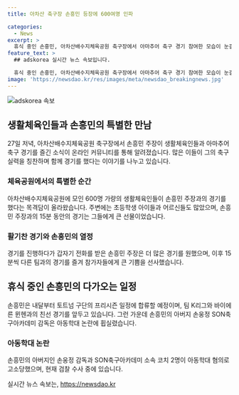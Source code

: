 ```yaml
---
title: 아차산 축구장 손흥민 등장에 600여명 인파

categories:
  - News
excerpt: >
  휴식 중인 손흥민, 아차산배수지체육공원 축구장에서 아마추어 축구 경기 참여한 모습이 눈길. 생활체육인들과 15분씩 경기를 즐긴 손흥민, 누리꾼들의 목격담으로 화제. 지난해에도 국내 아마추어 축구에 참여한 손흥민, 토트넘의 프리시즌 일정에 합류 예정. 한편, 아버지 손웅정 감독은 아동학대 논란에 휘말렸다. (150자)
feature_text: >
  ## adskorea 실시간 뉴스 속보입니다.

  휴식 중인 손흥민, 아차산배수지체육공원 축구장에서 아마추어 축구 경기 참여한 모습이 눈길. 생활체육인들과 15분씩 경기를 즐긴 손흥민, 누리꾼들의 목격담으로 화제. 지난해에도 국내 아마추어 축구에 참여한 손흥민, 토트넘의 프리시즌 일정에 합류 예정. 한편, 아버지 손웅정 감독은 아동학대 논란에 휘말렸다. (150자)
image: 'https://newsdao.kr/res/images/meta/newsdao_breakingnews.jpg'
---
```


<p><img src="https://newsdao.kr/res/images/meta/newsdao_breakingnews.jpg" alt="adskorea 속보" /></p>

<h2 data-ke-size="size26">생활체육인들과 손흥민의 특별한 만남</h2>

<p data-ke-size="size16">27일 저녁, 아차산배수지체육공원 축구장에서 손흥민 주장이 생활체육인들과 아마추어 축구 경기를 즐긴 소식이 온라인 커뮤니티를 통해 알려졌습니다. 많은 이들이 그의 축구 실력을 칭찬하며 함께 경기를 했다는 이야기를 나누고 있습니다.</p>

<h3><b>체육공원에서의 특별한 순간</b></h3>

<p data-ke-size="size16">아차산배수지체육공원에 모인 600명 가량의 생활체육인들이 손흥민 주장과의 경기를 했다는 목격담이 올라왔습니다. 주변에는 초등학생 아이들과 어르신들도 많았으며, 손흥민 주장과의 15분 동안의 경기는 그들에게 큰 선물이었습니다.</p>

<h3><b>활기찬 경기와 손흥민의 열정</b></h3>

<p data-ke-size="size16">경기를 진행하다가 갑자기 전화를 받은 손흥민 주장은 더 많은 경기를 원했으며, 이후 15분씩 다른 팀과의 경기를 즐겨 참가자들에게 큰 기쁨을 선사했습니다.</p>

<h2 data-ke-size="size26">휴식 중인 손흥민의 다가오는 일정</h2>

<p data-ke-size="size16">손흥민은 내달부터 토트넘 구단의 프리시즌 일정에 합류할 예정이며, 팀 K리그와 바이에른 뮌헨과의 친선 경기를 앞두고 있습니다. 그런 가운데 손흥민의 아버지 손웅정 SON축구아카데미 감독은 아동학대 논란에 휩실렸습니다.</p>

<h3><b>아동학대 논란</b></h3>

<p data-ke-size="size16">손흥민의 아버지인 손웅정 감독과 SON축구아카데미 소속 코치 2명이 아동학대 혐의로 고소당했으며, 현재 검찰 수사 중에 있습니다.</p>
실시간 뉴스 속보는, <a href="https://newsdao.kr" rel="dofollow">https://newsdao.kr</a>


